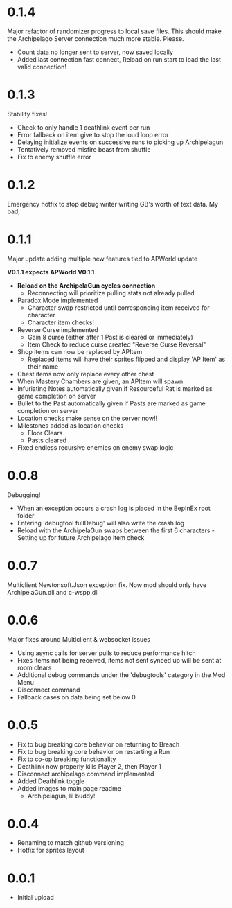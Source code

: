 # 0.1.4
Major refactor of randomizer progress to local save files. This should make the Archipelago Server connection much more stable. Please.

- Count data no longer sent to server, now saved locally
- Added last connection fast connect, Reload on run start to load the last valid connection!

# 0.1.3
Stability fixes!
- Check to only handle 1 deathlink event per run
- Error fallback on item give to stop the loud loop error
- Delaying initialize events on successive runs to picking up Archipelagun
- Tentatively removed misfire beast from shuffle
- Fix to enemy shuffle error

# 0.1.2
Emergency hotfix to stop debug writer writing GB's worth of text data.
My bad,

# 0.1.1
Major update adding multiple new features tied to APWorld update

**V0.1.1 expects APWorld V0.1.1**

- **Reload on the ArchipelaGun cycles connection**
	- Reconnecting will prioritize pulling stats not already pulled	
- Paradox Mode implemented
	- Character swap restricted until corresponding item received for character
	- Character item checks!
- Reverse Curse implemented
	- Gain 8 curse (either after 1 Past is cleared or immediately)
	- Item Check to reduce curse created "Reverse Curse Reversal"
- Shop items can now be replaced by APItem
	- Replaced items will have their sprites flipped and display 'AP Item' as their name 
- Chest items now only replace every other chest
- When Mastery Chambers are given, an APItem will spawn
- Infuriating Notes automatically given if Resourceful Rat is marked as game completion on server
- Bullet to the Past automatically given if Pasts are marked as game completion on server
- Location checks make sense on the server now!!
- Milestones added as location checks
	- Floor Clears
	- Pasts cleared
- Fixed endless recursive enemies on enemy swap logic 

# 0.0.8
Debugging!

- When an exception occurs a crash log is placed in the BepInEx root folder
- Entering 'debugtool fullDebug' will also write the crash log
- Reload with the ArchipelaGun swaps between the first 6 characters
        - Setting up for future Archipelago item check


# 0.0.7
Multiclient Newtonsoft.Json exception fix. Now mod should only have ArchipelaGun.dll and c-wspp.dll

# 0.0.6
Major fixes around Multiclient & websocket issues

- Using async calls for server pulls to reduce performance hitch
- Fixes items not being received, items not sent synced up will be sent at room clears
- Additional debug commands under the 'debugtools' category in the Mod Menu
- Disconnect command
- Fallback cases on data being set below 0

# 0.0.5
- Fix to bug breaking core behavior on returning to Breach
- Fix to bug breaking core behavior on restarting a Run
- Fix to co-op breaking functionality
- Deathlink now properly kills Player 2, then Player 1
- Disconnect archipelago command implemented
- Added Deathlink toggle
- Added images to main page readme
	- Archipelagun, lil buddy!

# 0.0.4
- Renaming to match github versioning
- Hotfix for sprites layout

# 0.0.1
- Initial upload
